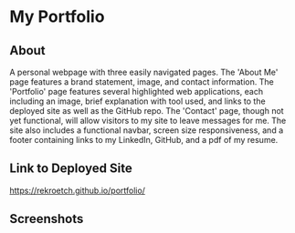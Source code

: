 # My Portfolio

## About
A personal webpage with three easily navigated pages. The 'About Me' page features a brand statement, image, and contact information.  The 'Portfolio' page features several highlighted web applications, each including an image, brief explanation with tool used, and links to the deployed site as well as the GitHub repo.  The 'Contact' page, though not yet functional, will allow visitors to my site to leave messages for me.  The site also includes a functional navbar, screen size responsiveness, and a footer containing links to my LinkedIn, GitHub, and a pdf of my resume. 

## Link to Deployed Site
https://rekroetch.github.io/portfolio/

## Screenshots

